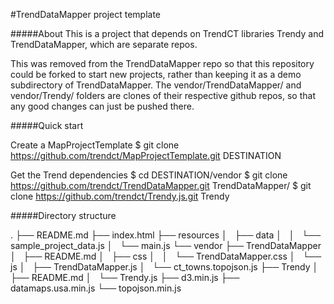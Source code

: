 #TrendDataMapper project template

#####About
This is a project that depends on TrendCT libraries Trendy and TrendDataMapper, which are separate repos.

This was removed from the TrendDataMapper repo so that this repository could be forked to start new projects, rather than keeping it as a demo subdirectory of TrendDataMapper. The vendor/TrendDataMapper/ and vendor/Trendy/ folders are clones of their respective github repos, so that any good changes can just be pushed there.

#####Quick start

Create a MapProjectTemplate
    $ git clone https://github.com/trendct/MapProjectTemplate.git DESTINATION

Get the Trend dependencies
    $ cd DESTINATION/vendor
    $ git clone https://github.com/trendct/TrendDataMapper.git TrendDataMapper/
    $ git clone https://github.com/trendct/Trendy.js.git Trendy

#####Directory structure

.
├── README.md
├── index.html
├── resources
│   ├── data
│   │   └── sample_project_data.js
│   └── main.js
└── vendor
    ├── TrendDataMapper
    │   ├── README.md
    │   ├── css
    │   │   └── TrendDataMapper.css
    │   └── js
    │       ├── TrendDataMapper.js
    │       └── ct_towns.topojson.js
    ├── Trendy
    │   ├── README.md
    │   └── Trendy.js
    ├── d3.min.js
    ├── datamaps.usa.min.js
    └── topojson.min.js
